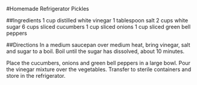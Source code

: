 #Homemade Refrigerator Pickles

##Ingredients
1 cup distilled white vinegar
1 tablespoon salt
2 cups white sugar
6 cups sliced cucumbers
1 cup sliced onions
1 cup sliced green bell peppers

##Directions
In a medium saucepan over medium heat, bring vinegar, salt and sugar to a boil. Boil until the sugar has dissolved, about 10 minutes.

Place the cucumbers, onions and green bell peppers in a large bowl. Pour the vinegar mixture over the vegetables. Transfer to sterile containers and store in the refrigerator.

